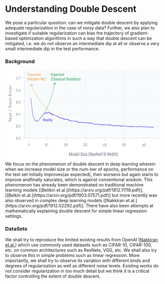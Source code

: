 # Understanding Double Descent 
We pose a particular question: can we mitigate double descent by applying adequate regularization  in the case of noisy data? Further, we also plan to investigate if suitable regularization can  bias the trajectory of gradient-based optimization algorithms in such a way that double descent can  be mitigated, i.e. we do not observe an intermediate dip at all or observe a very small intermediate  dip in the test performance.
### Background
<img align="right" width="500" height="300" src="double_descent.png"> 
We focus on the phenomenon of double descent in deep learning wherein when we increase model size or 
the num-ber of epochs, performance on the test set initially improves(as expected), 
then worsens but again starts to improve andfinally saturates, which is against conventional wisdom.
This phenomenon has already been demonstrated on traditional machine 
learning models [[Belikin et.al.](https://arxiv.org/pdf/1812.11118.pdf)],
[[Belkin et.al.](https://arxiv.org/pdf/1903.07571.pdf)] but more recently was also observed in complex deep learning models 
[[Nakkiran et.al.](https://arxiv.org/pdf/1912.02292.pdf)]. 
There have also been attempts at mathematically explaining
double descent for simple linear regression settings.

### DataSets
We shall try to reproduce the limited existing results from OpenAI 
[[Nakkiran et.al.](https://arxiv.org/pdf/1912.02292.pdf)] 
which use commonly used datasets such as CIFAR-10, CIFAR-100, etc. on common 
architectures such as ResNets, VGG, etc. We shall also try to observe this 
in simple problems such as linear regression. 
More importantly, we shall try to observe its variation with different kinds and 
degrees of regularization as well as different noise levels. Existing works 
do not consider regularization in too much detail but we think it is a critical factor 
controlling the extent of double descent.
